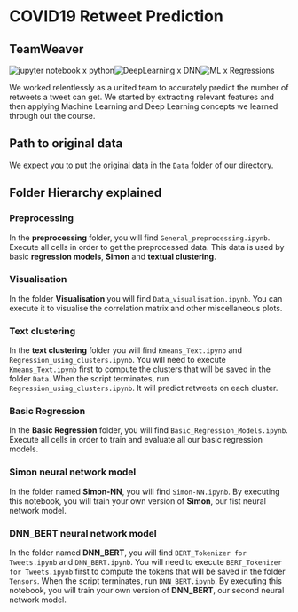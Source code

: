 # COVID19 Retweet Prediction

## TeamWeaver

![jupyter notebook x python](https://img.shields.io/badge/jupyter%20notebook-python-orange)![DeepLearning x DNN](https://img.shields.io/badge/DeepLearning-DNN-blue)![ML x Regressions](https://img.shields.io/badge/MachineLearning-Regressions-ff69b4)

We worked relentlessly as a united team to accurately predict the number of retweets a tweet can get. We started by extracting relevant features and then applying Machine Learning and Deep Learning concepts we learned through out the course.

## Path to original data

We expect you to put the original data in the `Data` folder of our directory.

## Folder Hierarchy explained

### Preprocessing

In the **preprocessing** folder, you will find `General_preprocessing.ipynb`. Execute all cells in order to get the preprocessed data. This data is used by basic **regression models**, **Simon** and **textual clustering**.

### Visualisation

In the folder **Visualisation** you will find `Data_visualisation.ipynb`. You can execute it to visualise the correlation matrix and other miscellaneous plots. 

### Text clustering

In the **text clustering** folder you will find `Kmeans_Text.ipynb`  and `Regression_using_clusters.ipynb`. You will need to execute `Kmeans_Text.ipynb` first to compute the clusters that will be saved in the folder `Data`. When the script terminates, run `Regression_using_clusters.ipynb`. It will predict retweets on each cluster.

### Basic Regression

In the **Basic Regression** folder, you will find `Basic_Regression_Models.ipynb`. Execute all cells in order to train and evaluate all our basic regression models.

### Simon neural network model

In the folder named **Simon-NN**, you will find `Simon-NN.ipynb`. By executing this notebook, you will train your own version of **Simon**, our fist neural network model.

### DNN_BERT neural network model

In the folder named **DNN_BERT**, you will find `BERT_Tokenizer for Tweets.ipynb`  and `DNN_BERT.ipynb`. You will need to execute `BERT_Tokenizer for Tweets.ipynb` first to compute the tokens that will be saved in the folder `Tensors`. When the script terminates, run `DNN_BERT.ipynb`. By executing this notebook, you will train your own version of **DNN_BERT**, our second neural network model.